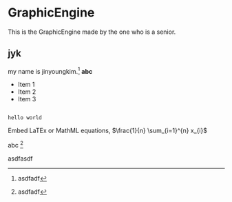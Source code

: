 # GraphicEngine
This is the GraphicEngine made by the one who is a senior. 
## jyk
my name is jinyoungkim.[^1] **abc**

- Item 1
- Item 2
- Item 3

```

hello world

```

Embed LaTEx or MathML equations,
$\frac{1}{n} \sum_{i=1}^{n} x_{i}$


abc [^1]

[^1]: asdfadf

asdfasdf

